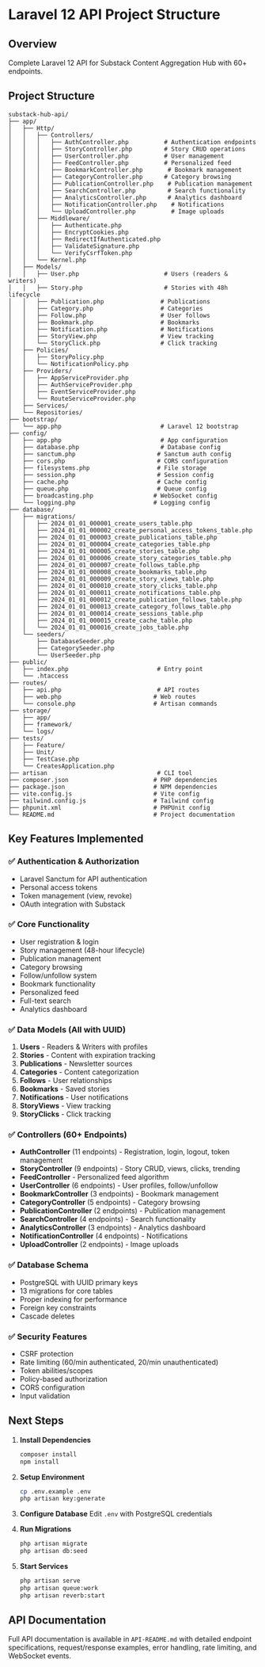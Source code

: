 # Laravel 12 API Project Structure

## Overview
Complete Laravel 12 API for Substack Content Aggregation Hub with 60+ endpoints.

## Project Structure

```
substack-hub-api/
├── app/
│   ├── Http/
│   │   ├── Controllers/
│   │   │   ├── AuthController.php          # Authentication endpoints
│   │   │   ├── StoryController.php         # Story CRUD operations
│   │   │   ├── UserController.php          # User management
│   │   │   ├── FeedController.php          # Personalized feed
│   │   │   ├── BookmarkController.php       # Bookmark management
│   │   │   ├── CategoryController.php      # Category browsing
│   │   │   ├── PublicationController.php    # Publication management
│   │   │   ├── SearchController.php         # Search functionality
│   │   │   ├── AnalyticsController.php      # Analytics dashboard
│   │   │   ├── NotificationController.php    # Notifications
│   │   │   └── UploadController.php          # Image uploads
│   │   ├── Middleware/
│   │   │   ├── Authenticate.php
│   │   │   ├── EncryptCookies.php
│   │   │   ├── RedirectIfAuthenticated.php
│   │   │   ├── ValidateSignature.php
│   │   │   └── VerifyCsrfToken.php
│   │   └── Kernel.php
│   ├── Models/
│   │   ├── User.php                        # Users (readers & writers)
│   │   ├── Story.php                       # Stories with 48h lifecycle
│   │   ├── Publication.php                # Publications
│   │   ├── Category.php                   # Categories
│   │   ├── Follow.php                     # User follows
│   │   ├── Bookmark.php                   # Bookmarks
│   │   ├── Notification.php               # Notifications
│   │   ├── StoryView.php                  # View tracking
│   │   └── StoryClick.php                 # Click tracking
│   ├── Policies/
│   │   ├── StoryPolicy.php
│   │   └── NotificationPolicy.php
│   ├── Providers/
│   │   ├── AppServiceProvider.php
│   │   ├── AuthServiceProvider.php
│   │   ├── EventServiceProvider.php
│   │   └── RouteServiceProvider.php
│   ├── Services/
│   └── Repositories/
├── bootstrap/
│   └── app.php                            # Laravel 12 bootstrap
├── config/
│   ├── app.php                            # App configuration
│   ├── database.php                       # Database config
│   ├── sanctum.php                       # Sanctum auth config
│   ├── cors.php                          # CORS configuration
│   ├── filesystems.php                   # File storage
│   ├── session.php                       # Session config
│   ├── cache.php                         # Cache config
│   ├── queue.php                         # Queue config
│   ├── broadcasting.php                 # WebSocket config
│   └── logging.php                      # Logging config
├── database/
│   ├── migrations/
│   │   ├── 2024_01_01_000001_create_users_table.php
│   │   ├── 2024_01_01_000002_create_personal_access_tokens_table.php
│   │   ├── 2024_01_01_000003_create_publications_table.php
│   │   ├── 2024_01_01_000004_create_categories_table.php
│   │   ├── 2024_01_01_000005_create_stories_table.php
│   │   ├── 2024_01_01_000006_create_story_categories_table.php
│   │   ├── 2024_01_01_000007_create_follows_table.php
│   │   ├── 2024_01_01_000008_create_bookmarks_table.php
│   │   ├── 2024_01_01_000009_create_story_views_table.php
│   │   ├── 2024_01_01_000010_create_story_clicks_table.php
│   │   ├── 2024_01_01_000011_create_notifications_table.php
│   │   ├── 2024_01_01_000012_create_publication_follows_table.php
│   │   ├── 2024_01_01_000013_create_category_follows_table.php
│   │   ├── 2024_01_01_000014_create_sessions_table.php
│   │   ├── 2024_01_01_000015_create_cache_table.php
│   │   └── 2024_01_01_000016_create_jobs_table.php
│   └── seeders/
│       ├── DatabaseSeeder.php
│       ├── CategorySeeder.php
│       └── UserSeeder.php
├── public/
│   ├── index.php                         # Entry point
│   └── .htaccess
├── routes/
│   ├── api.php                           # API routes
│   ├── web.php                          # Web routes
│   └── console.php                      # Artisan commands
├── storage/
│   ├── app/
│   ├── framework/
│   └── logs/
├── tests/
│   ├── Feature/
│   ├── Unit/
│   ├── TestCase.php
│   └── CreatesApplication.php
├── artisan                               # CLI tool
├── composer.json                        # PHP dependencies
├── package.json                         # NPM dependencies
├── vite.config.js                       # Vite config
├── tailwind.config.js                   # Tailwind config
├── phpunit.xml                          # PHPUnit config
└── README.md                            # Project documentation
```

## Key Features Implemented

### ✅ Authentication & Authorization
- Laravel Sanctum for API authentication
- Personal access tokens
- Token management (view, revoke)
- OAuth integration with Substack

### ✅ Core Functionality
- User registration & login
- Story management (48-hour lifecycle)
- Publication management
- Category browsing
- Follow/unfollow system
- Bookmark functionality
- Personalized feed
- Full-text search
- Analytics dashboard

### ✅ Data Models (All with UUID)
1. **Users** - Readers & Writers with profiles
2. **Stories** - Content with expiration tracking
3. **Publications** - Newsletter sources
4. **Categories** - Content categorization
5. **Follows** - User relationships
6. **Bookmarks** - Saved stories
7. **Notifications** - User notifications
8. **StoryViews** - View tracking
9. **StoryClicks** - Click tracking

### ✅ Controllers (60+ Endpoints)
- **AuthController** (11 endpoints) - Registration, login, logout, token management
- **StoryController** (9 endpoints) - Story CRUD, views, clicks, trending
- **FeedController** - Personalized feed algorithm
- **UserController** (6 endpoints) - User profiles, follow/unfollow
- **BookmarkController** (3 endpoints) - Bookmark management
- **CategoryController** (5 endpoints) - Category browsing
- **PublicationController** (2 endpoints) - Publication management
- **SearchController** (4 endpoints) - Search functionality
- **AnalyticsController** (3 endpoints) - Analytics dashboard
- **NotificationController** (4 endpoints) - Notifications
- **UploadController** (2 endpoints) - Image uploads

### ✅ Database Schema
- PostgreSQL with UUID primary keys
- 13 migrations for core tables
- Proper indexing for performance
- Foreign key constraints
- Cascade deletes

### ✅ Security Features
- CSRF protection
- Rate limiting (60/min authenticated, 20/min unauthenticated)
- Token abilities/scopes
- Policy-based authorization
- CORS configuration
- Input validation

## Next Steps

1. **Install Dependencies**
   ```bash
   composer install
   npm install
   ```

2. **Setup Environment**
   ```bash
   cp .env.example .env
   php artisan key:generate
   ```

3. **Configure Database**
   Edit `.env` with PostgreSQL credentials

4. **Run Migrations**
   ```bash
   php artisan migrate
   php artisan db:seed
   ```

5. **Start Services**
   ```bash
   php artisan serve
   php artisan queue:work
   php artisan reverb:start
   ```

## API Documentation

Full API documentation is available in `API-README.md` with detailed endpoint specifications, request/response examples, error handling, rate limiting, and WebSocket events.





